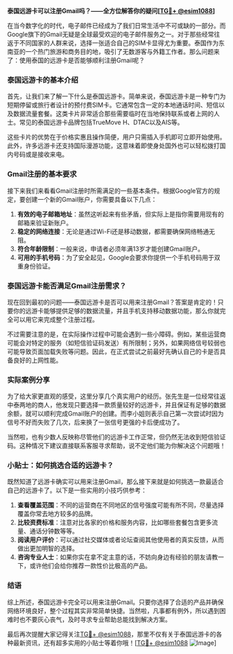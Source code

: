 **泰国远游卡可以注册Gmail吗？——全方位解答你的疑问[[TG💪+ @esim1088](https://t.me/s/esim1088)]**

在当今数字化的时代，电子邮件已经成为了我们日常生活中不可或缺的一部分。而Google旗下的Gmail无疑是全球最受欢迎的电子邮件服务之一。对于那些经常往返于不同国家的人群来说，选择一张适合自己的SIM卡显得尤为重要。泰国作为东南亚的一个热门旅游和商务目的地，吸引了无数游客与外籍工作者。那么问题来了：使用泰国的远游卡是否能够顺利注册Gmail呢？

### 泰国远游卡的基本介绍

首先，让我们来了解一下什么是泰国远游卡。简单来说，泰国远游卡是一种专门为短期停留或旅行者设计的预付费SIM卡。它通常包含一定的本地通话时间、短信以及数据流量套餐。这类卡片非常适合那些需要临时在当地保持联系或者上网的人士。常见的泰国远游卡品牌包括TrueMove H、DTAC以及AIS等。

这些卡片的优势在于价格实惠且操作简便，用户只需插入手机即可立即开始使用。此外，许多远游卡还支持国际漫游功能，这意味着即使身处国外也可以轻松拨打国内号码或是接收来电。

### Gmail注册的基本要求

接下来我们来看看Gmail注册时所需满足的一些基本条件。根据Google官方的规定，要创建一个新的Gmail账户，你需要具备以下几点：

1. **有效的电子邮箱地址**：虽然这听起来有些矛盾，但实际上是指你需要用现有的邮箱来验证新账户。
2. **稳定的网络连接**：无论是通过Wi-Fi还是移动数据，都需要确保网络畅通无阻。
3. **符合年龄限制**：一般来说，申请者必须年满13岁才能创建Gmail账户。
4. **可用的手机号码**：为了安全起见，Google会要求你提供一个手机号码用于双重身份验证。

### 泰国远游卡能否满足Gmail注册需求？

现在回到最初的问题——泰国远游卡是否可以用来注册Gmail？答案是肯定的！只要你的远游卡能够提供足够的数据流量，并且手机支持移动数据功能，那么你就完全可以用它来完成整个注册过程。

不过需要注意的是，在实际操作过程中可能会遇到一些小障碍。例如，某些运营商可能会对特定的服务（如短信验证码发送）有所限制；另外，如果网络信号较弱也可能导致页面加载失败等问题。因此，在正式尝试之前最好先确认自己的卡是否具备良好的上网性能。

### 实际案例分享

为了给大家更直观的感受，这里分享几个真实用户的经历。张先生是一位经常往返中泰两地的商人，他发现只要选择一款质量较好的远游卡，并且保证有足够的数据余额，就可以顺利完成Gmail账户的创建。而李小姐则表示自己第一次尝试时因为信号不好而失败了几次，后来换了一张信号更强的卡后便成功了。

当然啦，也有少数人反映称尽管他们的远游卡工作正常，但仍然无法收到短信验证码。这种情况下建议直接联系客服寻求帮助，说不定他们能为你解决这个问题哦！

### 小贴士：如何挑选合适的远游卡？

既然知道了远游卡确实可以用来注册Gmail，那么接下来就是如何挑选一款最适合自己的远游卡了。以下是一些实用的小技巧供参考：

1. **查看覆盖范围**：不同的运营商在不同地区的信号强度可能有所不同，尽量选择覆盖你常去地方较多的品牌。
2. **比较资费标准**：注意对比各家的价格和服务内容，比如哪些套餐包含更多流量、通话分钟数等等。
3. **阅读用户评价**：可以通过社交媒体或者论坛查阅其他使用者的真实反馈，从而做出更加明智的选择。
4. **咨询专业人士**：如果你实在拿不定主意的话，不妨向身边有经验的朋友请教一下，或许他们会给你推荐一款性价比极高的产品。

### 结语

综上所述，泰国远游卡完全可以用来注册Gmail。只要你选择了合适的产品并确保网络环境良好，整个过程其实非常简单快捷。当然啦，凡事都有例外，所以遇到困难时也不要灰心丧气，及时寻求专业帮助总能找到解决方案。

最后再次提醒大家记得关注[TG💪+ @esim1088](https://t.me/s/esim1088)，那里不仅有关于泰国远游卡的各种最新资讯，还有超多实用的小贴士等着你哦！[[TG💪+ @esim1088](https://t.me/s/esim1088) ![Image](https://i.postimg.cc/4NQfJmqS/Snipaste-2025-05-13-00-14-12.png)]